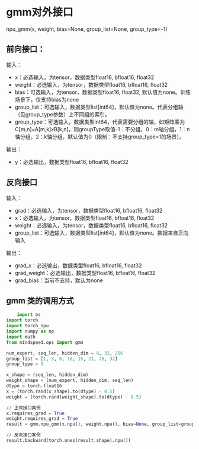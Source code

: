 # gmm对外接口

npu_gmm(x, weight, bias=None, group_list=None, group_type=-1)

## 前向接口：
输入：
- x：必选输入，为tensor，数据类型float16, bfloat16, float32
- weight：必选输入，为tensor，数据类型float16, bfloat16, float32
- bias：可选输入，为tensor，数据类型float16, float32, 默认值为none。训练场景下，仅支持bias为none
- group_list：可选输入，数据类型list[int64]，默认值为none。代表分组轴（见group_type参数）上不同组的索引。
- group_type：可选输入，数据类型int64，代表需要分组的轴，如矩阵乘为C[m,n]=A[m,k]xB[k,n]，则groupType取值-1：不分组，0：m轴分组，1：n轴分组，2：k轴分组，默认值为0（限制：不支持group_type=1的场景）。

输出：
- y：必选输出，数据类型float16, bfloat16, float32


## 反向接口
输入：
- grad：必选输入，为tensor，数据类型float16, bfloat16, float32
- x：必选输入，为tensor，数据类型float16, bfloat16, float32
- weight：必选输入，为tensor，数据类型float16, bfloat16, float32
- group_list：可选输入，数据类型list[int64]，默认值为none。数据来自正向输入
  
输出：
- grad_x：必选输出，数据类型float16, bfloat16, float32
- grad_weight：必选输出，数据类型float16, bfloat16, float32
- grad_bias：当前不支持，默认为none

## gmm 类的调用方式

```python
    import os
import torch
import torch_npu
import numpy as np
import math
from mindspeed.ops import gmm

num_expert, seq_len, hidden_dim = 8, 32, 256
group_list = [1, 3, 6, 10, 15, 21, 28, 32]
group_type = 0

x_shape = (seq_len, hidden_dim)
weight_shape = (num_expert, hidden_dim, seq_len)
dtype = torch.float16
x = (torch.rand(x_shape).to(dtype) - 0.5)
weight = (torch.rand(weight_shape).to(dtype) - 0.5)

// 正向接口案例
x.requires_grad = True
weight.requires_grad = True
result = gmm.npu_gmm(x.npu(), weight.npu(), bias=None, group_list=group_list, group_type=group_type)

// 反向接口案例
result.backward(torch.ones(result.shape).npu())
```
